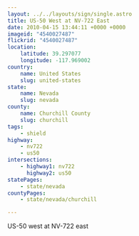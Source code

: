 ```yaml
---
layout: ../../layouts/sign/single.astro
title: US-50 West at NV-722 East
date: 2010-04-15 13:44:11 +0000 +0000
imageid: "4540027487"
flickrid: "4540027487"
location:
    latitude: 39.297077
    longitude: -117.969002
country:
    name: United States
    slug: united-states
state:
    name: Nevada
    slug: nevada
county:
    name: Churchill County
    slug: churchill
tags:
    - shield
highway:
    - nv722
    - us50
intersections:
    - highway1: nv722
      highway2: us50
statePages:
    - state/nevada
countyPages:
    - state/nevada/churchill

---
```

US-50 west at NV-722 east